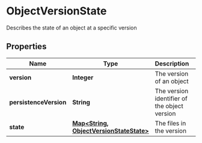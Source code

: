 

# ObjectVersionState

Describes the state of an object at a specific version

## Properties

Name | Type | Description | Notes
------------ | ------------- | ------------- | -------------
**version** | **Integer** | The version of an object |  [optional]
**persistenceVersion** | **String** | The version identifier of the object version |  [optional]
**state** | [**Map&lt;String, ObjectVersionStateState&gt;**](ObjectVersionStateState.md) | The files in the version |  [optional]



